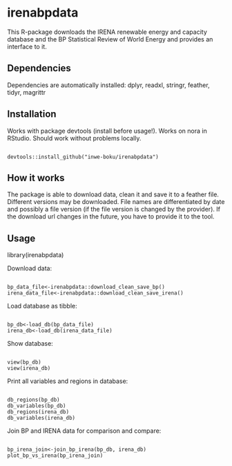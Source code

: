 # irenabpdata

This R-package downloads the IRENA renewable energy and capacity database and the BP Statistical Review of World Energy and provides an interface to it.

## Dependencies
Dependencies are automatically installed:
dplyr, readxl, stringr, feather, tidyr, magrittr

## Installation
Works with package devtools (install before usage!). Works on nora in RStudio. Should work without problems locally.
<pre><code>
devtools::install_github("inwe-boku/irenabpdata")
</code></pre>

## How it works
The package is able to download data, clean it and save it to a feather file.
Different versions may be downloaded. File names are differentiated by date and possibly a file version (if the file version is changed by the provider).
If the download url changes in the future, you have to provide it to the tool.

## Usage
library(irenabpdata)

Download data: 

<pre><code>
bp_data_file<-irenabpdata::download_clean_save_bp()
irena_data_file<-irenabpdata::download_clean_save_irena()
</code></pre>

Load database as tibble:

<pre><code>
bp_db<-load_db(bp_data_file)
irena_db<-load_db(irena_data_file)
</code></pre>

Show database:
<pre><code>
view(bp_db)
view(irena_db)
</pre></code>

Print all variables and regions in database:

<pre><code>
db_regions(bp_db)
db_variables(bp_db)
db_regions(irena_db)
db_variables(irena_db)
</code></pre>

Join BP and IRENA data for comparison and compare:
<pre><code>
bp_irena_join<-join_bp_irena(bp_db, irena_db)
plot_bp_vs_irena(bp_irena_join)
</code></pre>






